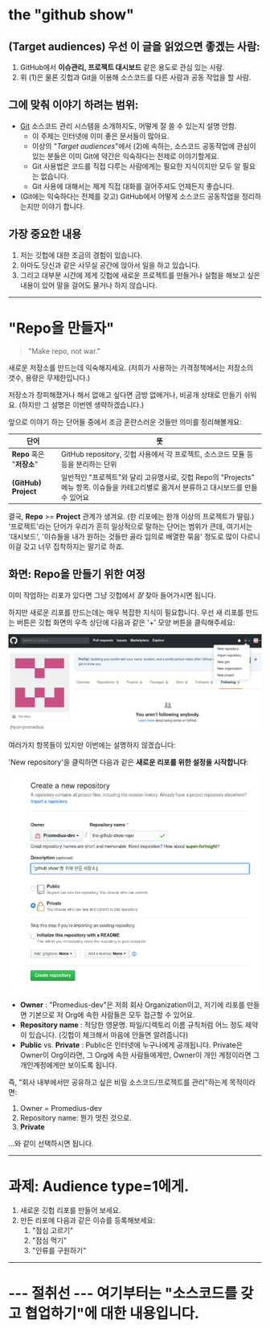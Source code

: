 # the "github show"

## (Target audiences) 우선 이 글을 읽었으면 좋겠는 사람:

   1. GitHub에서 **이슈관리, 프로젝트 대시보드** 같은 용도로 관심 있는 사람.
   2. 위 (1)은 물론 깃헙과 Git을 이용해 소스코드를 다른 사람과 공동 작업을 할 사람.


## 그에 맞춰 이야기 하려는 범위:

   * [Git](https://git-scm.com/) 소스코드 관리 시스템을 소개하지도, 어떻게 잘 쓸 수 있는지 설명 안함.
     * 이 주제는 인터넷에 이미 좋은 문서들이 많아요.
     * 이상의 "_Target audiences_"에서 (2)에 속하는, 소스코드 공동작업에 관심이 있는 분들은 이미
       Git에 약간은 익숙하다는 전제로 이야기할게요.
     * Git 사용법은 코드를 직접 다루는 사람에게는 필요한 지식이지만 모두 알 필요는 없습니다.
     * Git 사용에 대해서는 제게 직접 대화를 걸어주셔도 언제든지 좋습니다.
   * (Git에는 익숙하다는 전제를 갖고) GitHub에서 어떻게 소스코드 공동작업을 정리하는지만 이야기 합니다.

## 가장 중요한 내용

   1. 저는 깃헙에 대한 조금의 경험이 있습니다.
   1. 아마도 당신과 같은 사무실 공간에 앉아서 일을 하고 있습니다.
   1. 그리고 대부분 시간에 제게 깃헙에 새로운 프로젝트를 만들거나 실험을 해보고 싶은 내용이 있어 말을 걸어도 물거나 하지 않습니다.


-----

# "Repo을 만들자"

> "Make repo, not war."

새로운 저장소를 만드는데 익숙해지세요. (저희가 사용하는 가격정책에서는 저장소의 갯수, 용량은 무제한입니다.)

저장소가 창피해졌거나 해서 없애고 싶다면 금방 없애거나, 비공개 상태로 만들기 쉬워요. (하지만 그 설명은 이번엔 생략하겠습니다.)

앞으로 이야기 하는 단어들 중에서 조금 혼란스러운 것들만 의미를 정리해볼게요:

단어 | 뜻
-----|-----------
**Repo** 혹은 "**저장소**" | GitHub repository, 깃헙 사용에서 각 프로젝트, 소스코드 모듈 등등을 분리하는 단위
**(GitHub) Project** | 일반적인 "프로젝트"와 달리 고유명사로, 깃헙 Repo의 "Projects" 메뉴 항목. 이슈들을 카테고리별로 옮겨서 분류하고 대시보드를 만들 수 있어요


결국, **Repo** >= **Project** 관계가 생겨요. (한 리포에는 한개 이상의 프로젝트가 딸림.)
'프로젝트'라는 단어가 우리가 흔히 일상적으로 말하는 단어는 범위가 큰데, 여기서는 '대시보드', '이슈들을 내가 원하는 것들만 골라 임의로 배열한 묶음' 정도로 많이 다르니 이걸 갖고 너무 집착하지는 말기로 하죠.



## 화면: Repo을 만들기 위한 여정

이미 작업하는 리포가 있다면 그냥 깃헙에서 *잘* 찾아 들어가시면 됩니다.

하지만 새로운 리포를 만드는데는 매우 복잡한 지식이 필요합니다. 우선 새 리포를 만드는 버튼은 깃헙 화면의 우측 상단에 다음과 같은 '+' 모양 버튼을 클릭해주세요:

![어디에 '+'버튼이 있는가](/images/new-repo.png)


여러가지 항목들이 있지만 이번에는 설명하지 않겠습니다:

'New repository'을 클릭하면 다음과 같은 **새로운 리포를 위한 설정을 시작합니다**:

![새로운 repo의 설정](/images/new-repo-form.png)


   * **Owner** : "Promedius-dev"은 저희 회사 Organization이고, 저기에 리포를 만들면 기본으로 저 Org에 속한 사람들은 모두 접근할 수 있어요.
   * **Repository name** : 적당한 영문명. 파일/디렉토리 이름 규칙처럼 어느 정도 제약이 있습니다. (깃헙이 체크해서 마음에 안들면 알려줍니다)
   * **Public** vs. **Private** : Public은 인터넷에 누구나에게 공개됩니다. Private은 Owner이 Org이라면, 그 Org에 속한 사람들에게만, Owner이 개인 계정이라면 그 개인계정에게만 보이도록 됩니다.

즉, "회사 내부에서만 공유하고 싶은 비밀 소스코드/프로젝트를 관리"하는게 목적이라면:

   1. Owner = Promedius-dev
   2. Repository name: 뭔가 멋진 것으로.
   3. **Private**

...와 같이 선택하시면 됩니다.


------

# 과제: Audience type=1에게.

   1. 새로운 깃헙 리포를 만들어 보세요.
   1. 만든 리포에 다음과 같은 이슈를 등록해보세요:
      1. "점심 고르기"
	    2. "점심 먹기"
	    3. "인류를 구원하기"

------

# --- 절취선 --- 여기부터는 "소스코드를 갖고 협업하기"에 대한 내용입니다.

